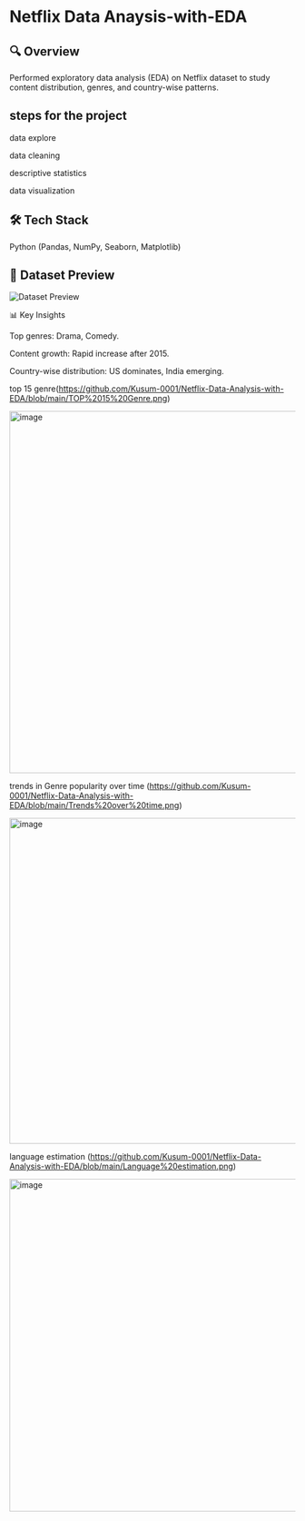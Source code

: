 # Netflix Data Anaysis-with-EDA
<h2>🔍 Overview </h2>
Performed exploratory data analysis (EDA) on Netflix dataset to study content distribution, genres, and country-wise patterns.


<h2> steps for the project </h2>

data explore

data cleaning 

descriptive statistics
 
data visualization

<h2>🛠️ Tech Stack </h2>

Python (Pandas, NumPy, Seaborn, Matplotlib)

## 📂 Dataset Preview
![Dataset Preview](images/csv_preview.png)




📊 Key Insights

Top genres: Drama, Comedy.

Content growth: Rapid increase after 2015.

Country-wise distribution: US dominates, India emerging.

top 15 genre(https://github.com/Kusum-0001/Netflix-Data-Analysis-with-EDA/blob/main/TOP%2015%20Genre.png)

<img width="1266" height="638" alt="image" src="https://github.com/user-attachments/assets/92ab8e15-7e12-48c7-8f5b-ab94063efcaa" />


trends in Genre popularity over time (https://github.com/Kusum-0001/Netflix-Data-Analysis-with-EDA/blob/main/Trends%20over%20time.png)

<img width="1546" height="574" alt="image" src="https://github.com/user-attachments/assets/38b3e7af-35a5-4795-9af2-6dda21ce5ec8" />


language estimation (https://github.com/Kusum-0001/Netflix-Data-Analysis-with-EDA/blob/main/Language%20estimation.png)

<img width="1551" height="586" alt="image" src="https://github.com/user-attachments/assets/17db3bbc-4f8d-4bf7-8439-e52576f3e80f" />





